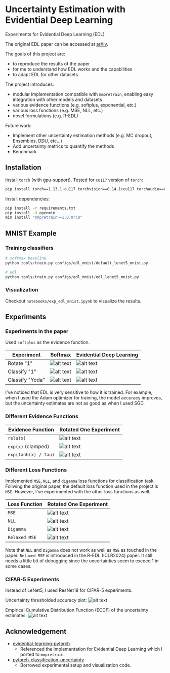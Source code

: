 # Uncertainty Estimation with Evidential Deep Learning

Experiments for Evidential Deep Learning (EDL)

The original EDL paper can be accessed at [arXiv](http://arxiv.org/abs/1806.01768).

The goals of this project are:
- to reproduce the results of the paper
- for me to understand how EDL works and the capabilities
- to adapt EDL for other datasets

The project introduces:
- modular implementation compatible with `mmpretrain`, enabling easy integration with other models and datasets
- various evidence functions (e.g. softplus, exponential, etc.)
- various loss functions (e.g. MSE, NLL, etc.)
- novel formulations (e.g. R-EDL)

Future work:
- Implement other uncertainty estimation methods (e.g. MC dropout, Ensembles, DDU, etc...)
- Add uncertainty metrics to quantify the methods
- Benchmark

## Installation

Install `torch` (with gpu-support).
Tested for `cu117` version of `torch`:
```bash
pip install torch==1.13.1+cu117 torchvision==0.14.1+cu117 torchaudio==0.13.1 --extra-index-url https://download.pytorch.org/whl/cu117
```

Install dependencies:
```bash
pip install -r requirements.txt
pip install -U openmim
mim install "mmpretrain>=1.0.0rc8"
```

## MNIST Example

### Training classifiers

```python
# softmax baseline
python tools/train.py configs/edl_mnist/default_lenet5_mnist.py

# edl
python tools/train.py configs/edl_mnist/edl_lenet5_mnist.py
```

### Visualization

Checkout `notebooks/exp_edl_mnist.ipynb` to visualize the results.


## Experiments

### Experiments in the paper

Used `softplus` as the evidence function.

| Experiment | Softmax  | Evidential Deep Learning |
| ---------- | -------- | -------- |
| Rotate "1" | ![alt text](.readme/rotate_deterministic_model.png) | ![alt text](.readme/rotate_edl_model.png) |
| Classify "1" | ![alt text](.readme/one_deterministic_model.png) | ![alt text](.readme/one_edl_model.png) |
| Classify "Yoda" | ![alt text](.readme/yoda_deterministic_model.png) | ![alt text](.readme/yoda_edl_model.png) |

I've noticed that EDL is very sensitive to how it is trained.
For example, when I used the Adam optimizer for training, the model accuracy improves, but the uncertainty estimates are not as good as when I used SGD.

### Different Evidence Functions

| Evidence Function | Rotated One Experiment |
| ---------- | -------- |
| `relu(x)` | ![alt text](.readme/rotate_relu_model.png) |
| `exp(x)` (clamped) | ![alt text](.readme/rotate_exp_model.png) |
| `exp(tanh(x) / tau)` | ![alt text](.readme/rotate_exptanh_model.png) |

### Different Loss Functions

Implemented `MSE`, `NLL`, and `digamma` loss functions for classification task.
Follwing the original paper, the default loss function used in the project is `MSE`.
However, I've experimented with the other loss functions as well.

| Loss Function | Rotated One Experiment |
| ---------- | -------- |
| `MSE` | ![alt text](.readme/rotate_edl_model.png) |
| `NLL` | ![alt text](.readme/rotate_nll_model.png) |
| `Digamma` | ![alt text](.readme/rotate_digamma_model.png) |
| `Relaxed MSE` | ![alt text](.readme/rotate_redl_model.png) |

Note that `NLL` and `Digamma` does not work as well as `MSE` as touched in the paper.
`Relaxed MSE` is introduced in the R-EDL (ICLR2024) paper.
It still needs a little bit of debugging since the uncertainties seem to exceed 1 in some cases.


### CIFAR-5 Experiments

Instead of LeNet5, I used ResNet18 for CIFAR-5 experiments.

Uncertainty thresholded accuracy plot:
![alt text](.readme/uncertainty_accuracy_plot.png)

Empirical Cumulative Distribution Function (ECDF) of the uncertainty estimates:
![alt text](.readme/ecdf.png)

## Acknowledgement

- [evidential-learning-pytorch](https://github.com/teddykoker/evidential-learning-pytorch)
  - Referenced the implementation for Evidential Deep Learning which I ported to `mmpretrain`.
- [pytorch-classification-uncertainty](https://github.com/dougbrion/pytorch-classification-uncertainty)
  - Borrowed experimental setup and visualization code.
